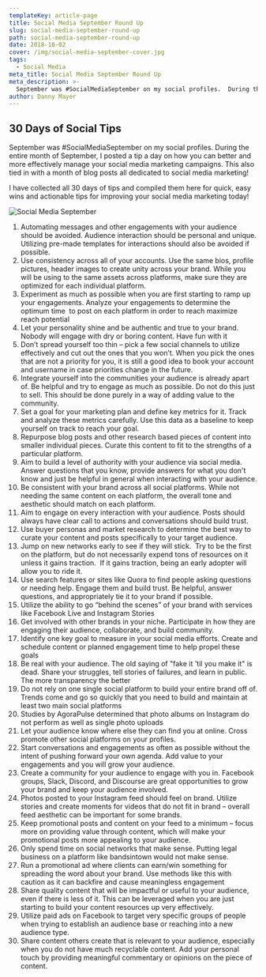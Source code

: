 ```yaml
---
templateKey: article-page
title: Social Media September Round Up
slug: social-media-september-round-up
path: social-media-september-round-up
date: 2018-10-02
cover: /img/social-media-september-cover.jpg
tags:
  - Social Media
meta_title: Social Media September Round Up
meta_description: >-
  September was #SocialMediaSeptember on my social profiles.  During the entire month of September, I posted a tip a day on how you can better and more effectively manage your social media marketing campaigns.  This also tied in with a month of blog posts all dedicated to social media marketing!
author: Danny Mayer
---
```


## 30 Days of Social Tips

September was #SocialMediaSeptember on my social profiles. During the entire month of September, I posted a tip a day on how you can better and more effectively manage your social media marketing campaigns. This also tied in with a month of blog posts all dedicated to social media marketing!

I have collected all 30 days of tips and compiled them here for quick, easy wins and actionable tips for improving your social media marketing today!

![Social Media September](/img/social-media-september-banner.jpg)

1. Automating messages and other engagements with your audience should be avoided. Audience interaction should be personal and unique. Utilizing pre-made templates for interactions should also be avoided if possible.
2. Use consistency across all of your accounts. Use the same bios, profile pictures, header images to create unity across your brand. While you will be using to the same assets across platforms, make sure they are optimized for each individual platform.
3. Experiment as much as possible when you are first starting to ramp up your engagements. Analyze your engagements to determine the optimum time  to post on each platform in order to reach maximize reach potential
4. Let your personality shine and be authentic and true to your brand. Nobody will engage with dry or boring content. Have fun with it
5. Don’t spread yourself too thin – pick a few social channels to utilize effectively and cut out the ones that you won’t. When you pick the ones that are not a priority for you, it is still a good idea to book your account and username in case priorities change in the future.
6. Integrate yourself into the communities your audience is already apart of. Be helpful and try to engage as much as possible. Do not do this just to sell. This should be done purely in a way of adding value to the community.
7. Set a goal for your marketing plan and define key metrics for it. Track and analyze these metrics carefully. Use this data as a baseline to keep yourself on track to reach your goal.
8. Repurpose blog posts and other research based pieces of content into smaller individual pieces. Curate this content to fit to the strengths of a particular platform.
9. Aim to build a level of authority with your audience via social media. Answer questions that you know, provide answers for what you don't know and just be helpful in general when interacting with your audience.
10. Be consistent with your brand across all social platforms. While not needing the same content on each platform, the overall tone and aesthetic should match on each platform.
11. Aim to engage on every interaction with your audience. Posts should always have clear call to actions and conversations should build trust.
12. Use buyer personas and market research to determine the best way to curate your content and posts specifically to your target audience.
13. Jump on new networks early to see if they will stick.  Try to be the first on the platform, but do not necessarily expend tons of resources on it unless it gains traction.  If it gains traction, being an early adopter will allow you to ride it.
14. Use search features or sites like Quora to find people asking questions or needing help. Engage them and build trust. Be helpful, answer questions, and appropriately tie it to your brand if possible.
15. Utilize the ability to go “behind the scenes” of your brand with services like Facebook Live and Instagram Stories
16. Get involved with other brands in your niche. Participate in how they are engaging their audience, collaborate, and build community.
17. Identify one key goal to measure in your social media efforts. Create and schedule content or planned engagement time to help propel these goals
18. Be real with your audience. The old saying of "fake it 'til you make it" is dead. Share your struggles, tell stories of failures, and learn in public. The more transparency the better
19. Do not rely on one single social platform to build your entire brand off of. Trends come and go so quickly that you need to build and maintain at least two main social platforms
20. Studies by AgoraPulse determined that photo albums on Instagram do not perform as well as single photo uploads
21. Let your audience know where else they can find you at online. Cross promote other social platforms on your profiles.
22. Start conversations and engagements as often as possible without the intent of pushing forward your own agenda. Add value to your engagements and you will grow your audience.
23. Create a community for your audience to engage with you in. Facebook groups, Slack, Discord, and Discourse are great opportunities to grow your brand and keep your audience involved.
24. Photos posted to your Instagram feed should feel on brand. Utilize stories and create moments for videos that do not fit in brand – overall feed aesthetic can be important for some brands.
25. Keep promotional posts and content on your feed to a minimum – focus more on providing value through content, which will make your promotional posts more appealing to your audience.
26. Only spend time on social networks that make sense. Putting legal business on a platform like bandsintown would not make sense.
27. Run a promotional ad where clients can earn/win something for spreading the word about your brand. Use methods like this with caution as it can backfire and cause meaningless engagement
28. Share quality content that will be impactful or useful to your audience, even if there is less of it. This can be leveraged when you are just starting to build your content resources up very effectively.
29. Utilize paid ads on Facebook to target very specific groups of people when trying to establish an audience base or reaching into a new audience type.
30. Share content others create that is relevant to your audience, especially when you do not have much recyclable content. Add your personal touch by providing meaningful commentary or opinions on the piece of content.
